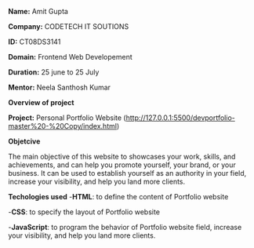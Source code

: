 **Name:** Amit Gupta

**Company:** CODETECH IT SOUTIONS

**ID:** CT08DS3141

**Domain:** Frontend Web Developement

**Duration:** 25 june to 25 July

**Mentor:** Neela Santhosh Kumar







**Overview of project**

**Project:** Personal Portfolio Website
(http://127.0.0.1:5500/devportfolio-master%20-%20Copy/index.html)



**Objetcive**

The main objective of this website to showcases your work, skills, and achievements, and can help you promote yourself, your brand, or your business. It can be used to establish yourself as an authority in your field, increase your visibility, and help you land more clients.



**Techologies used**
-**HTML**: to define the content of Portfolio website

-**CSS**: to specify the layout of Portfolio website

-**JavaScript**: to program the behavior of Portfolio website field, increase your visibility, and help you land more clients.



